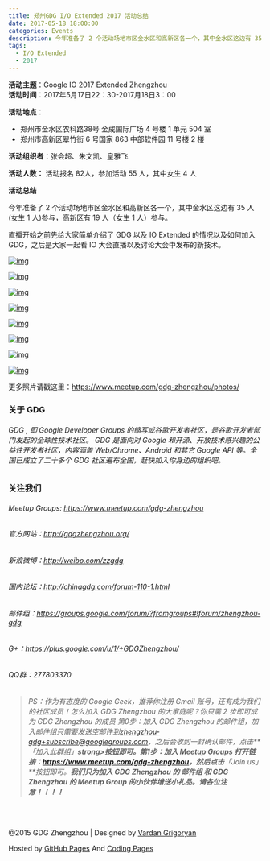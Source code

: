 ```yaml
---
title: 郑州GDG I/O Extended 2017 活动总结
date: 2017-05-18 18:00:00
categories: Events
description: 今年准备了 2 个活动场地市区金水区和高新区各一个，其中金水区这边有 35 人(女生 1 人)参与，高新区有 19 人（女生 1 人）参与。
tags:
  - I/O Extended
  - 2017
---
```


**活动主题**：Google IO 2017 Extended Zhengzhou<br>
**活动时间**：2017年5月17日22：30-2017月18日3：00<br>

**活动地点**：
- 郑州市金水区农科路38号 金成国际广场 4 号楼 1 单元 504 室
- 郑州市高新区翠竹街 6 号国家 863 中部软件园 11 号楼 2 楼

**活动组织者**：张会超、朱文凯、皇雅飞

**活动人数：** 活动报名 82人，参加活动 55 人，其中女生 4 人

<!-- more -->

**活动总结**

今年准备了 2 个活动场地市区金水区和高新区各一个，其中金水区这边有 35 人(女生 1 人)参与，高新区有 19 人（女生 1 人）参与。

直播开始之前先给大家简单介绍了 GDG 以及 IO Extended 的情况以及如何加入 GDG，之后是大家一起看 IO 大会直播以及讨论大会中发布的新技术。

[![img](http://ww3.sinaimg.cn/large/006tNbRwly1ffqtt88wbjj30zk0qo77s.jpg)](https://hackmd.io/MYMwHGBGAMCGsFoCMwwDYEBYQFMcIE4B2EAVgQCYxgBmCgE1KQOmgqA=#%E6%B4%BB%E5%8A%A8%E6%80%BB%E7%BB%93)

[![img](http://ww1.sinaimg.cn/large/006tNbRwly1ffqtkro2n9j30zk0qo786.jpg)](https://hackmd.io/MYMwHGBGAMCGsFoCMwwDYEBYQFMcIE4B2EAVgQCYxgBmCgE1KQOmgqA=#%E6%B4%BB%E5%8A%A8%E6%80%BB%E7%BB%93)

[![img](http://ww1.sinaimg.cn/large/006tNbRwly1ffqtk1hi6zj31kw11x4qv.jpg)](https://hackmd.io/MYMwHGBGAMCGsFoCMwwDYEBYQFMcIE4B2EAVgQCYxgBmCgE1KQOmgqA=#%E6%B4%BB%E5%8A%A8%E6%80%BB%E7%BB%93)

[![img](http://ww3.sinaimg.cn/large/006tNbRwly1ffqtjk7vwbj31kw11xe86.jpg)](https://hackmd.io/MYMwHGBGAMCGsFoCMwwDYEBYQFMcIE4B2EAVgQCYxgBmCgE1KQOmgqA=#%E6%B4%BB%E5%8A%A8%E6%80%BB%E7%BB%93)

[![img](http://ww1.sinaimg.cn/large/006tNbRwly1ffqti7rx81j31kw11xb2e.jpg)](https://hackmd.io/MYMwHGBGAMCGsFoCMwwDYEBYQFMcIE4B2EAVgQCYxgBmCgE1KQOmgqA=#%E6%B4%BB%E5%8A%A8%E6%80%BB%E7%BB%93)

[![img](http://ww2.sinaimg.cn/large/006tNbRwly1ffqth51811j31kw11x7wm.jpg)](https://hackmd.io/MYMwHGBGAMCGsFoCMwwDYEBYQFMcIE4B2EAVgQCYxgBmCgE1KQOmgqA=#%E6%B4%BB%E5%8A%A8%E6%80%BB%E7%BB%93)

[![img](http://ww4.sinaimg.cn/large/006tNbRwly1ffqtfwfphjj31kw11xqva.jpg)](https://hackmd.io/MYMwHGBGAMCGsFoCMwwDYEBYQFMcIE4B2EAVgQCYxgBmCgE1KQOmgqA=#%E6%B4%BB%E5%8A%A8%E6%80%BB%E7%BB%93)

[![img](http://ww2.sinaimg.cn/large/006tNbRwly1ffqtkiwikfj31kw16oe83.jpg)](https://hackmd.io/MYMwHGBGAMCGsFoCMwwDYEBYQFMcIE4B2EAVgQCYxgBmCgE1KQOmgqA=#%E6%B4%BB%E5%8A%A8%E6%80%BB%E7%BB%93)

更多照片请戳这里：<https://www.meetup.com/gdg-zhengzhou/photos/>

### 关于 GDG

###### GDG , 即 Google Developer Groups 的缩写或谷歌开发者社区，是谷歌开发者部门发起的全球性技术社区。 GDG 是面向对 Google 和开源、开放技术感兴趣的公益性开发者社区，内容涵盖 Web/Chrome、Android 和其它 Google API 等。全国已成立了二十多个 GDG 社区遍布全国，赶快加入你身边的组织吧。

### 关注我们

###### Meetup Groups: <https://www.meetup.com/gdg-zhengzhou>

###### 官方网站：<http://gdgzhengzhou.org/>

###### 新浪微博：<http://weibo.com/zzgdg>

###### 国内论坛：<http://chinagdg.com/forum-110-1.html>

###### 邮件组：<https://groups.google.com/forum/?fromgroups#!forum/zhengzhou-gdg>

###### G+：<https://plus.google.com/u/1/+GDGZhengzhou/>

###### QQ群：277803370

> ###### PS：作为有态度的 Google Geek，推荐你注册 Gmail 账号，还有成为我们的社区成员！怎么加入 GDG Zhengzhou 的大家庭呢？你只需 2 步即可成为 GDG Zhengzhou 的成员 第0步：加入 GDG Zhengzhou 的邮件组，加入邮件组只需要发送空邮件到[zhengzhou-gdg+subscribe@googlegroups.com](mailto:zhengzhou-gdg+subscribe@googlegroups.com)，之后会收到一封确认邮件，点击**「加入此群组」**strong>按钮即可。第1步：加入 Meetup Groups 打开链接：<https://www.meetup.com/gdg-zhengzhou>，然后点击**「Join us」**按钮即可。**我们只为加入 GDG Zhengzhou 的 邮件组 和 GDG Zhengzhou 的 Meetup Group 的小伙伴增送小礼品。请各位注意！！！！**

​     

@2015 GDG Zhengzhou | Designed by [Vardan Grigoryan](http://vg.am/)

Hosted by [GitHub Pages](https://pages.github.com/) And [Coding Pages](https://pages.coding.net/)
